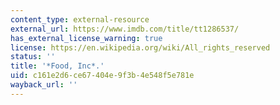 ```yaml
---
content_type: external-resource
external_url: https://www.imdb.com/title/tt1286537/
has_external_license_warning: true
license: https://en.wikipedia.org/wiki/All_rights_reserved
status: ''
title: '*Food, Inc*.'
uid: c161e2d6-ce67-404e-9f3b-4e548f5e781e
wayback_url: ''
---
```

